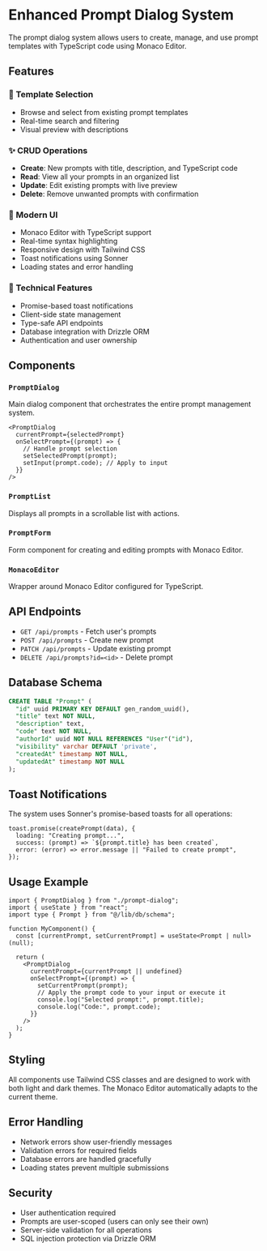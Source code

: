 # Enhanced Prompt Dialog System

The prompt dialog system allows users to create, manage, and use prompt templates with TypeScript code using Monaco Editor.

## Features

### 🎯 Template Selection

- Browse and select from existing prompt templates
- Real-time search and filtering
- Visual preview with descriptions

### ✨ CRUD Operations

- **Create**: New prompts with title, description, and TypeScript code
- **Read**: View all your prompts in an organized list
- **Update**: Edit existing prompts with live preview
- **Delete**: Remove unwanted prompts with confirmation

### 🎨 Modern UI

- Monaco Editor with TypeScript support
- Real-time syntax highlighting
- Responsive design with Tailwind CSS
- Toast notifications using Sonner
- Loading states and error handling

### 🔧 Technical Features

- Promise-based toast notifications
- Client-side state management
- Type-safe API endpoints
- Database integration with Drizzle ORM
- Authentication and user ownership

## Components

### `PromptDialog`

Main dialog component that orchestrates the entire prompt management system.

```tsx
<PromptDialog
  currentPrompt={selectedPrompt}
  onSelectPrompt={(prompt) => {
    // Handle prompt selection
    setSelectedPrompt(prompt);
    setInput(prompt.code); // Apply to input
  }}
/>
```

### `PromptList`

Displays all prompts in a scrollable list with actions.

### `PromptForm`

Form component for creating and editing prompts with Monaco Editor.

### `MonacoEditor`

Wrapper around Monaco Editor configured for TypeScript.

## API Endpoints

- `GET /api/prompts` - Fetch user's prompts
- `POST /api/prompts` - Create new prompt
- `PATCH /api/prompts` - Update existing prompt
- `DELETE /api/prompts?id=<id>` - Delete prompt

## Database Schema

```sql
CREATE TABLE "Prompt" (
  "id" uuid PRIMARY KEY DEFAULT gen_random_uuid(),
  "title" text NOT NULL,
  "description" text,
  "code" text NOT NULL,
  "authorId" uuid NOT NULL REFERENCES "User"("id"),
  "visibility" varchar DEFAULT 'private',
  "createdAt" timestamp NOT NULL,
  "updatedAt" timestamp NOT NULL
);
```

## Toast Notifications

The system uses Sonner's promise-based toasts for all operations:

```tsx
toast.promise(createPrompt(data), {
  loading: "Creating prompt...",
  success: (prompt) => `${prompt.title} has been created`,
  error: (error) => error.message || "Failed to create prompt",
});
```

## Usage Example

```tsx
import { PromptDialog } from "./prompt-dialog";
import { useState } from "react";
import type { Prompt } from "@/lib/db/schema";

function MyComponent() {
  const [currentPrompt, setCurrentPrompt] = useState<Prompt | null>(null);

  return (
    <PromptDialog
      currentPrompt={currentPrompt || undefined}
      onSelectPrompt={(prompt) => {
        setCurrentPrompt(prompt);
        // Apply the prompt code to your input or execute it
        console.log("Selected prompt:", prompt.title);
        console.log("Code:", prompt.code);
      }}
    />
  );
}
```

## Styling

All components use Tailwind CSS classes and are designed to work with both light and dark themes. The Monaco Editor automatically adapts to the current theme.

## Error Handling

- Network errors show user-friendly messages
- Validation errors for required fields
- Database errors are handled gracefully
- Loading states prevent multiple submissions

## Security

- User authentication required
- Prompts are user-scoped (users can only see their own)
- Server-side validation for all operations
- SQL injection protection via Drizzle ORM
